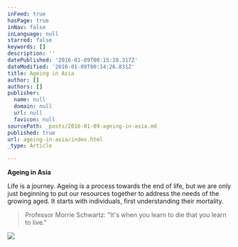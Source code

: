 ```yaml
---
inFeed: true
hasPage: true
inNav: false
inLanguage: null
starred: false
keywords: []
description: ''
datePublished: '2016-01-09T00:15:28.317Z'
dateModified: '2016-01-09T00:14:26.831Z'
title: Ageing in Asia
author: []
authors: []
publisher:
  name: null
  domain: null
  url: null
  favicon: null
sourcePath: _posts/2016-01-09-ageing-in-asia.md
published: true
url: ageing-in-asia/index.html
_type: Article

---
```

**Ageing in Asia**

Life is a journey. Ageing is a process towards the end of life, but we are only just beginning to put our resources together to address the needs of the growing aged. It starts with individuals, first understanding their mortality.

> Professor Morrie Schwartz: "It's when you learn to die that you learn to live."

![](https://the-grid-user-content.s3-us-west-2.amazonaws.com/1d237f23-e5cb-4df8-ae95-74206298eb81.png)